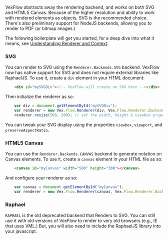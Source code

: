 VexFlow abstracts away the rendering backend, and works on both SVG and HTML5 Canvas. Because of the higher resolution and ability to work with rendered elements as objects, SVG is the recommended choice. There's also preliminary support for NodeJS backends, allowing you to render to PDF (or bitmap images.)

The following boilerplate will get you started, for a deep dive into what it means, see [Understanding Renderer and Context](https://github.com/0xfe/vexflow/wiki/Understanding-Renderer-&-Context).

### SVG

You can render to SVG using the `Renderer.Backends.SVG` backend. VexFlow now has native support for SVG and does not require external libraries like RaphaelJS. To use it, create a `div` element in your HTML document:
``` html
    <div id="mySVGDiv"><!-- VexFlow will create an SVG here --></div>
```
Then initialize the renderer as so:
``` JavaScript
    var div = document.getElementById('mySVGDiv');
    var renderer = new Vex.Flow.Renderer(div, Vex.Flow.Renderer.Backends.SVG);
    renderer.resize(500, 200); // set the width, height & viewbox properties of your svg
```
You can tweak your SVG display using the properties `viewbox`, `viewport`, and `preserveAspectRatio`.

### HTML5 Canvas

You can use the `Renderer.Backends.CANVAS` backend to generate notation on Canvas elements. To use it, create a `canvas` element in your HTML file as so:

``` html
    <canvas id="myCanvas" width="500" height="300"></canvas>
```
And configure your renderer as so:
``` JavaScript
    var canvas = document.getElementById("myCanvas");
    var renderer = new Vex.Flow.Renderer(canvas, Vex.Flow.Renderer.Backends.CANVAS);     
```

### Raphael

`RAPHAEL` is the old deprecated backend that Renders to SVG. You can still use it with old versions of VexFlow to render to very old browsers (e.g., IE that uses VML.) But, you will also need to include the RaphaelJS library into your javascript.